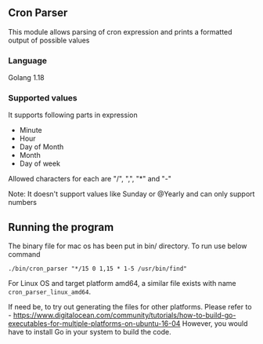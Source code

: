 ## Cron Parser

This module allows parsing of cron expression and prints a formatted output of possible values

### Language
Golang 1.18

### Supported values
It supports following parts in expression
* Minute
* Hour
* Day of Month
* Month
* Day of week

Allowed characters for each are "/", ",", "*" and "-"

Note: It doesn't support values like Sunday or @Yearly and can only support numbers

## Running the program
The binary file for mac os has been put in bin/ directory. To run use below command
```shell
./bin/cron_parser "*/15 0 1,15 * 1-5 /usr/bin/find"
```
For Linux OS and target platform amd64, a similar file exists with name `cron_parser_linux_amd64`.

If need be, to try out generating the files for other platforms. Please refer to - https://www.digitalocean.com/community/tutorials/how-to-build-go-executables-for-multiple-platforms-on-ubuntu-16-04
However, you would have to install Go in your system to build the code.


